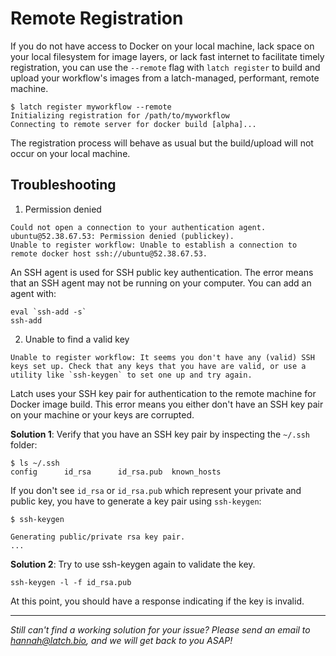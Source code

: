 # Remote Registration 

If you do not have access to Docker on your local machine, lack space on your
local filesystem for image layers, or lack fast internet to facilitate timely
registration, you can use the `--remote` flag with `latch register` to build and
upload your workflow's images from a latch-managed, performant, remote machine.


```
$ latch register myworkflow --remote
Initializing registration for /path/to/myworkflow
Connecting to remote server for docker build [alpha]...

```

The registration process will behave as usual but the build/upload will not occur on your local machine.

## Troubleshooting

1. Permission denied

```
Could not open a connection to your authentication agent.
ubuntu@52.38.67.53: Permission denied (publickey).
Unable to register workflow: Unable to establish a connection to remote docker host ssh://ubuntu@52.38.67.53.
```

An SSH agent is used for SSH public key authentication. The error means that an SSH agent may not be running on your computer. You can add an agent with: 

```
eval `ssh-add -s`
ssh-add
```

2. Unable to find a valid key

```
Unable to register workflow: It seems you don't have any (valid) SSH keys set up. Check that any keys that you have are valid, or use a utility like `ssh-keygen` to set one up and try again.
```
Latch uses your SSH key pair for authentication to the remote machine for Docker image build. This error means you either don't have an SSH key pair on your machine or your keys are corrupted. 

**Solution 1**: Verify that you have an SSH key pair by inspecting the `~/.ssh` folder:
```
$ ls ~/.ssh 
config		id_rsa		id_rsa.pub	known_hosts
``` 

If you don't see `id_rsa` or `id_rsa.pub` which represent your private and public key, you have to generate a key pair using `ssh-keygen`:
```
$ ssh-keygen

Generating public/private rsa key pair.
...
```

**Solution 2**: 
Try to use ssh-keygen again to validate the key.
```
ssh-keygen -l -f id_rsa.pub
```
At this point, you should have a response indicating if the key is invalid.


---
*Still can't find a working solution for your issue? Please send an email to hannah@latch.bio, and we will get back to you ASAP!*